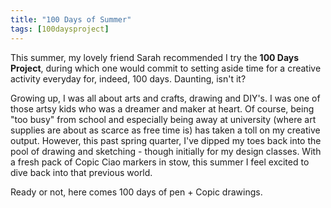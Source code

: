 ```yaml
---
title: "100 Days of Summer"
tags: [100daysproject]
---
```

This summer, my lovely friend Sarah recommended I try the **100 Days Project**, during which one would commit to setting aside time for a creative activity everyday for, indeed, 100 days. Daunting, isn't it?

Growing up, I was all about arts and crafts, drawing and DIY's. I was one of those artsy kids who was a dreamer and maker at heart.  Of course, being "too busy" from school and especially being away at university (where art supplies are about as scarce as free time is) has taken a toll on my creative output.  However, this past spring quarter, I've dipped my toes back into the pool of drawing and sketching - though initially for my design classes.  With a fresh pack of Copic Ciao markers in stow, this summer I feel excited to dive back into that previous world.  

Ready or not, here comes 100 days of pen + Copic drawings.
